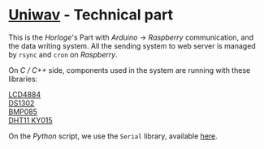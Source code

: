 # [Uniwav](http://uniwav.eu/) - Technical part

This is the *Horloge*'s Part with *Arduino* → *Raspberry* communication, and the data writing system.
All the sending system to web server is managed by `rsync` and `cron` on *Raspberry*.  

On *C / C++* side, components used in the system are running with these libraries:  
  
[LCD4884](https://github.com/HorlogeSkynet/LCD4884)  
[DS1302](https://github.com/HorlogeSkynet/DS1302)  
[BMP085](https://github.com/adafruit/Adafruit-BMP085-Library)  
[DHT11 KY015](https://github.com/adafruit/TinyDHT)  

On the *Python* script, we use the `Serial` library, available [here](https://pypi.python.org/pypi/pyserial).
